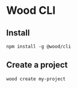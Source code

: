 # Wood CLI

## Install
```
npm install -g @wood/cli
```

## Create a project
```
wood create my-project
```
